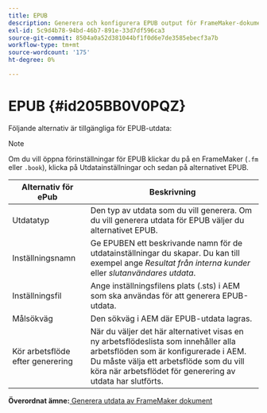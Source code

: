```yaml
---
title: EPUB
description: Generera och konfigurera EPUB output för FrameMaker-dokument i AEM Guides.
exl-id: 5c9d4b78-94bd-46b7-891e-33d7df596ca3
source-git-commit: 8504a0a52d381044bf1f0d6e7de3585ebecf3a7b
workflow-type: tm+mt
source-wordcount: '175'
ht-degree: 0%

---
```


# EPUB {#id205BB0V0PQZ}

Följande alternativ är tillgängliga för EPUB-utdata:

>[!NOTE]
>
> Om du vill öppna förinställningar för EPUB klickar du på en FrameMaker \(`.fm` eller `.book`\), klicka på Utdatainställningar och sedan på alternativet EPUB.

| Alternativ för ePub | Beskrivning |
|-----------|-----------|
| Utdatatyp | Den typ av utdata som du vill generera. Om du vill generera utdata för EPUB väljer du alternativet EPUB. |
| Inställningsnamn | Ge EPUBEN ett beskrivande namn för de utdatainställningar du skapar. Du kan till exempel ange *Resultat från interna kunder* eller *slutanvändares utdata*. |
| Inställningsfil | Ange inställningsfilens plats \(.sts\) i AEM som ska användas för att generera EPUB-utdata. |
| Målsökväg | Den sökväg i AEM där EPUB-utdata lagras. |
| Kör arbetsflöde efter generering | När du väljer det här alternativet visas en ny arbetsflödeslista som innehåller alla arbetsflöden som är konfigurerade i AEM. Du måste välja ett arbetsflöde som du vill köra när arbetsflödet för generering av utdata har slutförts. |

**Överordnat ämne:**[ Generera utdata av FrameMaker dokument](fm-output-generatation.md)
